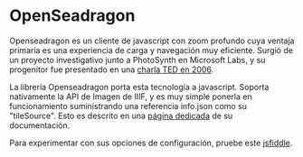 # OpenSeadragon
Openseadragon es un cliente de javascript con zoom profundo cuya ventaja primaria es una experiencia de carga y navegación muy eficiente. Surgió de un proyecto investigativo junto a PhotoSynth en Microsoft Labs, y su progenitor fue presentado en una [charla TED en 2006](https://www.ted.com/talks/blaise_aguera_y_arcas_demos_photosynth).

La librería Openseadragon porta esta tecnología a javascript. Soporta nativamente la API de Imagen de IIIF, y es muy simple ponerla en funcionamiento suministrando una referencia info.json como su "tileSource". Esto es descrito en una [página dedicada](https://openseadragon.github.io/examples/tilesource-iiif/) de su documentación.

Para experimentar con sus opciones de configuración, pruebe este [jsfiddle](http://fiddle.jshell.net/mkd96e8d/6/).